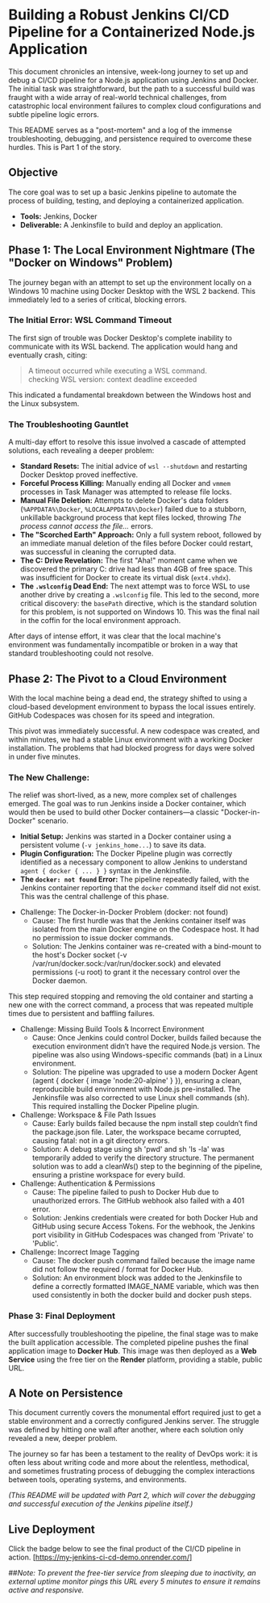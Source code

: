 # Building a Robust Jenkins CI/CD Pipeline for a Containerized Node.js Application

This document chronicles an intensive, week-long journey to set up and debug a CI/CD pipeline for a Node.js application using Jenkins and Docker. The initial task was straightforward, but the path to a successful build was fraught with a wide array of real-world technical challenges, from catastrophic local environment failures to complex cloud configurations and subtle pipeline logic errors.

This README serves as a "post-mortem" and a log of the immense troubleshooting, debugging, and persistence required to overcome these hurdles. This is Part 1 of the story.

## Objective

The core goal was to set up a basic Jenkins pipeline to automate the process of building, testing, and deploying a containerized application.

- **Tools:** Jenkins, Docker  
- **Deliverable:** A Jenkinsfile to build and deploy an application.

## Phase 1: The Local Environment Nightmare (The "Docker on Windows" Problem)

The journey began with an attempt to set up the environment locally on a Windows 10 machine using Docker Desktop with the WSL 2 backend. This immediately led to a series of critical, blocking errors.

### The Initial Error: WSL Command Timeout

The first sign of trouble was Docker Desktop's complete inability to communicate with its WSL backend. The application would hang and eventually crash, citing:

> A timeout occurred while executing a WSL command.  
> checking WSL version: context deadline exceeded  

This indicated a fundamental breakdown between the Windows host and the Linux subsystem.

### The Troubleshooting Gauntlet

A multi-day effort to resolve this issue involved a cascade of attempted solutions, each revealing a deeper problem:

- **Standard Resets:** The initial advice of `wsl --shutdown` and restarting Docker Desktop proved ineffective.  
- **Forceful Process Killing:** Manually ending all Docker and `vmmem` processes in Task Manager was attempted to release file locks.  
- **Manual File Deletion:** Attempts to delete Docker's data folders (`%APPDATA%\Docker`, `%LOCALAPPDATA%\Docker`) failed due to a stubborn, unkillable background process that kept files locked, throwing _The process cannot access the file..._ errors.  
- **The "Scorched Earth" Approach:** Only a full system reboot, followed by an immediate manual deletion of the files before Docker could restart, was successful in cleaning the corrupted data.  
- **The C: Drive Revelation:** The first "Aha!" moment came when we discovered the primary C: drive had less than 4GB of free space. This was insufficient for Docker to create its virtual disk (`ext4.vhdx`).  
- **The `.wslconfig` Dead End:** The next attempt was to force WSL to use another drive by creating a `.wslconfig` file. This led to the second, more critical discovery: the `basePath` directive, which is the standard solution for this problem, is not supported on Windows 10. This was the final nail in the coffin for the local environment approach.  

After days of intense effort, it was clear that the local machine's environment was fundamentally incompatible or broken in a way that standard troubleshooting could not resolve.

## Phase 2: The Pivot to a Cloud Environment

With the local machine being a dead end, the strategy shifted to using a cloud-based development environment to bypass the local issues entirely. GitHub Codespaces was chosen for its speed and integration.

This pivot was immediately successful. A new codespace was created, and within minutes, we had a stable Linux environment with a working Docker installation. The problems that had blocked progress for days were solved in under five minutes.

### The New Challenge:

The relief was short-lived, as a new, more complex set of challenges emerged. The goal was to run Jenkins inside a Docker container, which would then be used to build other Docker containers—a classic "Docker-in-Docker" scenario.

- **Initial Setup:** Jenkins was started in a Docker container using a persistent volume (`-v jenkins_home...`) to save its data.  
- **Plugin Configuration:** The Docker Pipeline plugin was correctly identified as a necessary component to allow Jenkins to understand `agent { docker { ... } }` syntax in the Jenkinsfile.  
- **The `docker: not found` Error:** The pipeline repeatedly failed, with the Jenkins container reporting that the `docker` command itself did not exist. This was the central challenge of this phase.  

 * Challenge: The Docker-in-Docker Problem (docker: not found)
   * Cause: The first hurdle was that the Jenkins container itself was isolated from the main Docker engine on the Codespace host. It had no permission to issue docker commands.
   * Solution: The Jenkins container was re-created with a bind-mount to the host's Docker socket (-v /var/run/docker.sock:/var/run/docker.sock) and elevated permissions (-u root) to grant it the necessary control over the Docker daemon.

This step required stopping and removing the old container and starting a new one with the correct command, a process that was repeated multiple times due to persistent and baffling failures.

 * Challenge: Missing Build Tools & Incorrect Environment
   * Cause: Once Jenkins could control Docker, builds failed because the execution environment didn’t have the required Node.js version. The pipeline was also using Windows-specific commands (bat) in a Linux environment.
   * Solution: The pipeline was upgraded to use a modern Docker Agent (agent { docker { image 'node:20-alpine' } }), ensuring a clean, reproducible build environment with Node.js pre-installed. The Jenkinsfile was also corrected to use Linux shell commands (sh). This required installing the Docker Pipeline plugin.
 * Challenge: Workspace & File Path Issues
   * Cause: Early builds failed because the npm install step couldn’t find the package.json file. Later, the workspace became corrupted, causing fatal: not in a git directory errors.
   * Solution: A debug stage using sh 'pwd' and sh 'ls -la' was temporarily added to verify the directory structure. The permanent solution was to add a cleanWs() step to the beginning of the pipeline, ensuring a pristine workspace for every build.
 * Challenge: Authentication & Permissions
   * Cause: The pipeline failed to push to Docker Hub due to unauthorized errors. The GitHub webhook also failed with a 401 error.
   * Solution: Jenkins credentials were created for both Docker Hub and GitHub using secure Access Tokens. For the webhook, the Jenkins port visibility in GitHub Codespaces was changed from 'Private' to 'Public'.
 * Challenge: Incorrect Image Tagging
   * Cause: The docker push command failed because the image name did not follow the required <username>/<repository> format for Docker Hub.
   * Solution: An environment block was added to the Jenkinsfile to define a correctly formatted IMAGE_NAME variable, which was then used consistently in both the docker build and docker push steps.

### Phase 3: Final Deployment

After successfully troubleshooting the pipeline, the final stage was to make the built application accessible. The completed pipeline pushes the final application image to **Docker Hub**. This image was then deployed as a **Web Service** using the free tier on the **Render** platform, providing a stable, public URL.

## A Note on Persistence

This document currently covers the monumental effort required just to get a stable environment and a correctly configured Jenkins server. The struggle was defined by hitting one wall after another, where each solution only revealed a new, deeper problem.

The journey so far has been a testament to the reality of DevOps work: it is often less about writing code and more about the relentless, methodical, and sometimes frustrating process of debugging the complex interactions between tools, operating systems, and environments.

*(This README will be updated with Part 2, which will cover the debugging and successful execution of the Jenkins pipeline itself.)*

## Live Deployment
Click the badge below to see the final product of the CI/CD pipeline in action.
[https://my-jenkins-ci-cd-demo.onrender.com/]

##*Note: 
To prevent the free-tier service from sleeping due to inactivity, an external uptime monitor pings this URL every 5 minutes to ensure it remains active and responsive.*
